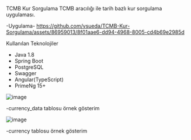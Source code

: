 TCMB Kur Sorgulama
TCMB aracılığı ile tarih bazlı kur sorgulama uygulaması.

-Uygulama-
https://github.com/vsueda/TCMB-Kur-Sorgulama/assets/86959013/8f01aae6-dd94-4968-8005-cd4b69e2985d

Kullanılan Teknolojiler
- Java 1.8
- Spring Boot
- PostgreSQL
- Swagger
- Angular(TypeScript)
- PrimeNg 15+

![image](https://github.com/vsueda/TCMB-Kur-Sorgulama/assets/86959013/6a62c66e-b23f-4db6-8da5-2984ef7029fd)

-currency_data tablosu örnek gösterim

![image](https://github.com/vsueda/TCMB-Kur-Sorgulama/assets/86959013/ce3d36e2-fbdb-41f4-b440-932b8420676d)

-currency tablosu örnek gösterim

